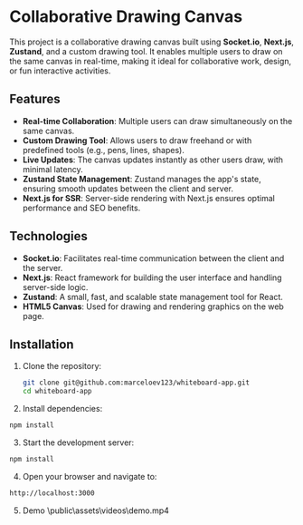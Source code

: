 # Collaborative Drawing Canvas

This project is a collaborative drawing canvas built using **Socket.io**, **Next.js**, **Zustand**, and a custom drawing tool. It enables multiple users to draw on the same canvas in real-time, making it ideal for collaborative work, design, or fun interactive activities.

## Features

- **Real-time Collaboration**: Multiple users can draw simultaneously on the same canvas.
- **Custom Drawing Tool**: Allows users to draw freehand or with predefined tools (e.g., pens, lines, shapes).
- **Live Updates**: The canvas updates instantly as other users draw, with minimal latency.
- **Zustand State Management**: Zustand manages the app's state, ensuring smooth updates between the client and server.
- **Next.js for SSR**: Server-side rendering with Next.js ensures optimal performance and SEO benefits.

## Technologies

- **Socket.io**: Facilitates real-time communication between the client and the server.
- **Next.js**: React framework for building the user interface and handling server-side logic.
- **Zustand**: A small, fast, and scalable state management tool for React.
- **HTML5 Canvas**: Used for drawing and rendering graphics on the web page.

## Installation

1. Clone the repository:

   ```bash
   git clone git@github.com:marceloev123/whiteboard-app.git
   cd whiteboard-app

   ```

2. Install dependencies:

```bash
npm install
```

3. Start the development server:

```bash
npm install
```

4. Open your browser and navigate to:

```bash
http://localhost:3000
```

5. Demo
\public\assets\videos\demo.mp4
